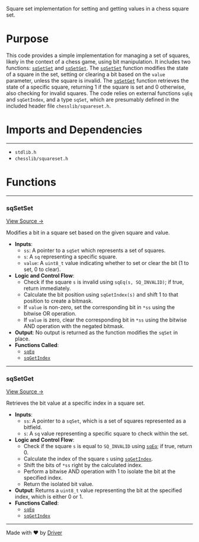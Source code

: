 <!--------------------------------------------------------------------------------->
<!-- IMPORTANT: This file is auto-generated by Driver (https://driver.ai). -------->
<!-- Manual edits may be overwritten on future commits. --------------------------->
<!--------------------------------------------------------------------------------->

Square set implementation for setting and getting values in a chess square set.

# Purpose
This code provides a simple implementation for managing a set of squares, likely in the context of a chess game, using bit manipulation. It includes two functions: [`sqSetSet`](<#sqsetset>) and [`sqSetGet`](<#sqsetget>). The [`sqSetSet`](<#sqsetset>) function modifies the state of a square in the set, setting or clearing a bit based on the `value` parameter, unless the square is invalid. The [`sqSetGet`](<#sqsetget>) function retrieves the state of a specific square, returning 1 if the square is set and 0 otherwise, also checking for invalid squares. The code relies on external functions `sqEq` and `sqGetIndex`, and a type `sqSet`, which are presumably defined in the included header file `chesslib/squareset.h`.
# Imports and Dependencies

---
- `stdlib.h`
- `chesslib/squareset.h`


# Functions

---
### sqSetSet<!-- {{#callable:sqSetSet}} -->
[View Source →](<../../../../../chesslib/src/chesslib/squareset.c#L10>)

Modifies a bit in a square set based on the given square and value.
- **Inputs**:
    - `ss`: A pointer to a `sqSet` which represents a set of squares.
    - `s`: A `sq` representing a specific square.
    - `value`: A `uint8_t` value indicating whether to set or clear the bit (1 to set, 0 to clear).
- **Logic and Control Flow**:
    - Check if the square `s` is invalid using `sqEq(s, SQ_INVALID)`; if true, return immediately.
    - Calculate the bit position using `sqGetIndex(s)` and shift 1 to that position to create a bitmask.
    - If `value` is non-zero, set the corresponding bit in `*ss` using the bitwise OR operation.
    - If `value` is zero, clear the corresponding bit in `*ss` using the bitwise AND operation with the negated bitmask.
- **Output**: No output is returned as the function modifies the `sqSet` in place.
- **Functions Called**:
    - [`sqEq`](<square.c.md#sqeq>)
    - [`sqGetIndex`](<square.c.md#sqgetindex>)


---
### sqSetGet<!-- {{#callable:sqSetGet}} -->
[View Source →](<../../../../../chesslib/src/chesslib/squareset.c#L23>)

Retrieves the bit value at a specific index in a square set.
- **Inputs**:
    - `ss`: A pointer to a `sqSet`, which is a set of squares represented as a bitfield.
    - `s`: A `sq` value representing a specific square to check within the set.
- **Logic and Control Flow**:
    - Check if the square `s` is equal to `SQ_INVALID` using [`sqEq`](<square.c.md#sqeq>); if true, return 0.
    - Calculate the index of the square `s` using [`sqGetIndex`](<square.c.md#sqgetindex>).
    - Shift the bits of `*ss` right by the calculated index.
    - Perform a bitwise AND operation with 1 to isolate the bit at the specified index.
    - Return the isolated bit value.
- **Output**: Returns a `uint8_t` value representing the bit at the specified index, which is either 0 or 1.
- **Functions Called**:
    - [`sqEq`](<square.c.md#sqeq>)
    - [`sqGetIndex`](<square.c.md#sqgetindex>)



---
Made with ❤️ by [Driver](https://www.driver.ai/)